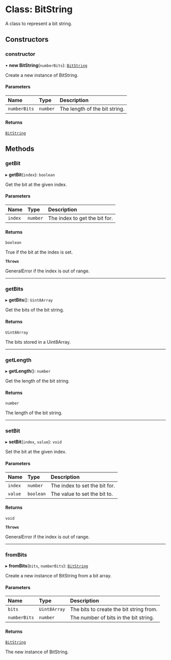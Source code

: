 # Class: BitString

A class to represent a bit string.

## Constructors

### constructor

• **new BitString**(`numberBits`): [`BitString`](BitString.md)

Create a new instance of BitString.

#### Parameters

| Name         | Type     | Description                   |
| :----------- | :------- | :---------------------------- |
| `numberBits` | `number` | The length of the bit string. |

#### Returns

[`BitString`](BitString.md)

## Methods

### getBit

▸ **getBit**(`index`): `boolean`

Get the bit at the given index.

#### Parameters

| Name    | Type     | Description                   |
| :------ | :------- | :---------------------------- |
| `index` | `number` | The index to get the bit for. |

#### Returns

`boolean`

True if the bit at the index is set.

**`Throws`**

GeneralError if the index is out of range.

---

### getBits

▸ **getBits**(): `Uint8Array`

Get the bits of the bit string.

#### Returns

`Uint8Array`

The bits stored in a Uint8Array.

---

### getLength

▸ **getLength**(): `number`

Get the length of the bit string.

#### Returns

`number`

The length of the bit string.

---

### setBit

▸ **setBit**(`index`, `value`): `void`

Set the bit at the given index.

#### Parameters

| Name    | Type      | Description                   |
| :------ | :-------- | :---------------------------- |
| `index` | `number`  | The index to set the bit for. |
| `value` | `boolean` | The value to set the bit to.  |

#### Returns

`void`

**`Throws`**

GeneralError if the index is out of range.

---

### fromBits

▸ **fromBits**(`bits`, `numberBits`): [`BitString`](BitString.md)

Create a new instance of BitString from a bit array.

#### Parameters

| Name         | Type         | Description                             |
| :----------- | :----------- | :-------------------------------------- |
| `bits`       | `Uint8Array` | The bits to create the bit string from. |
| `numberBits` | `number`     | The number of bits in the bit string.   |

#### Returns

[`BitString`](BitString.md)

The new instance of BitString.
